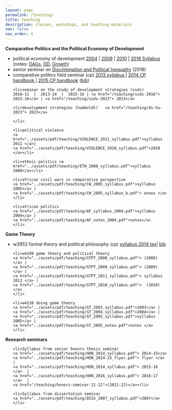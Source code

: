 ```yaml
---
layout: page
permalink: /teaching/
title: teaching
description: classes, workshops, and teaching materials
nav: false
nav_order: 4
---
```


<strong>Comparative Politics and the Political Economy of Development</strong>
<ul>
 	<li>political economy of development 
 	<a href="../assets/pdf/PED_2004_syllabus.doc">2004</a> | 
 	<a href="../assets/pdf/teaching/PED_2010_syllabus.pdf">2009</a> | 
 	<a href="../assets/pdf/teaching/PED_2010_syllabus.pdf">2010</a> | 
 	<a href="../assets/pdf/teaching/PED_2018_syllabus.pdf">2018 Syllabus</a> 
 	(notes: <a href="../assets/pdf/teaching/PED_2018_DAGs.pdf">DAGs</a>, 
 	<a href="../assets/pdf/teaching/PED_2018_DD.pdf">DD</a>, <a href="../assets/pdf/teaching/PED_2018_growth_notes.pdf">Growth</a>)</li>
 	<li>senior seminar on <a href="../assets/pdf/teaching/POLINQ_2018_syllabus.pdf">Discrimination and Political Inequality</a> (2018)</li>
 	<li>comparative politics field seminar (cp) 
 	<a href="../assets/pdf/teaching/CP_2013_syllabus.pdf">2013 syllabus </a> | 
 	<a href="../assets/pdf/teaching/CP_2014_Handbook.pdf">2014 CP handbook </a>| 
 	<a href="../assets/pdf/teaching/CP_2014_Handbook.pdf">2015 CP handbook</a> (<a href="../assets/pdf/teaching/CP_2014_Handbook.bib">bib</a>)</li>
 	
 	<li>seminar on the study of development strategies (ssds) 
 	2010-11  |  2013-14  |  2015-16 | <a href="/teaching/ssds-2016"> 2015-16</a> | <a href="/teaching/ssds-2023"> 2023</a>

 	<li>development strategies (humboldt)   <a href="/teaching/ds-hu-2023"> 2023</a>

 	</li>

 	<li>political violence 
 	<a href="../assets/pdf/teaching/VIOLENCE_2011_syllabus.pdf">syllabus 2011 </a>| 
 	<a href="../assets/pdf/teaching/VIOLENCE_2010_syllabus.pdf">2010 </a></li>

 	<li>ethnic politics <a href="../assets/pdf/teaching/ETH_2008_syllabus.pdf">syllabus 2008</a></li>

 	<li>african civil wars in comparative perspective 
 	<a href="../assets/pdf/teaching/CW_2005_syllabus.pdf">syllabus 2005</a> | 
 	<a href="../assets/pdf/teaching/CW_2005_syllabus_b.pdf"> annex </a></li>
 	
 	<li>african politics 
 	<a href="../assets/pdf/teaching/AF_syllabus_2004.pdf">syllabus 2004</a> | 
 	<a href="../assets/pdf/teaching/AF_notes_2004.pdf">notes</a>
 	</li>

</ul>

<strong>Game Theory</strong>
<ul>
 	<li>w3952 formal theory and political philosophy (cp) 
 	<a href="../assets/pdf/teaching/Phil_2014_Syllabus.pdf"> syllabus 2014 </a>
 	<a href="../assets/pdf/teaching/Phil_2014_tex.tex"> tex</a>|
 	<a href="../assets/pdf/teaching/Phil_2014_bib.bib"> bib</a>
 	</li>
 	
 	<li>w4209 game theory and political theory 
 	<a href="../assets/pdf/teaching/GTPT_2008_syllabus.pdf"> (2008) </a> |
 	<a href="../assets/pdf/teaching/GTPT_2009_syllabus.pdf"> (2009) </a> | 
 	<a href="../assets/pdf/teaching/GTPT_2011_syllabus.pdf"> syllabus 2011 </a> | 
 	<a href="../assets/pdf/teaching/GTPT_2010_syllabus.pdf">  (2010) </a>  
 	</li>
 	
 	<li>w4210 doing game theory 
 	<a href="../assets/pdf/teaching/GT_2003_syllabus.pdf">2003</a> |
 	<a href="../assets/pdf/teaching/GT_2004_syllabus.pdf">2004</a> | 
 	<a href="../assets/pdf/teaching/GT_2005_syllabus.pdf">syllabus 2005</a> | 
 	<a href="../assets/pdf/teaching/GT_2005_notes.pdf">notes </a> 
 	</li>
</ul>

<strong>Research seminars</strong>
<ul>

 	<li>Syllabus from senior honors thesis seminar 
 	<a href="../assets/pdf/teaching/HON_2014_syllabus.pdf"> 2014-15</a>   
 	<a href="../assets/pdf/teaching/HON_2014-15_flyer.pdf"> flyer </a>   | 
 	<a href="../assets/pdf/teaching/HON_2014_syllabus.pdf"> 2015-16 </a>  | 
 	<a href="../assets/pdf/teaching/HON_2016_syllabus.pdf"> 2016-17 </a>  | 
 	<a href="/teaching/honors-seminar-21-22">(2021-22)</a></li>

 	<li>Syllabus from dissertation seminar 
 	<a href="../assets/pdf/teaching/DISS_2007_syllabus.pdf">2007</a></li>

</ul>



